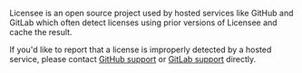 Licensee is an open source project used by hosted services like GitHub and GitLab which often  detect licenses using prior versions of Licensee and cache the result.

If you'd like to report that a license is improperly detected by a hosted service, please contact [GitHub support](https://github.com/contact) or [GitLab support](https://about.gitlab.com/getting-help/) directly.
